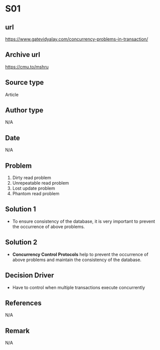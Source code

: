 # S01

## url
https://www.gatevidyalay.com/concurrency-problems-in-transaction/

## Archive url
https://cmu.to/mshru

## Source type
Article

## Author type
N/A

## Date
N/A

## Problem
1. Dirty read problem
2. Unrepeatable read problem
3. Lost update problem
4. Phantom read problem

## Solution 1
- To ensure consistency of the database, it is very important to prevent the occurrence of above problems.

## Solution 2
- **Concurrency Control Protocols** help to prevent the occurrence of above problems and maintain the consistency of the database.

## Decision Driver
- Have to control when multiple transactions execute concurrently 

## References 
N/A

## Remark
N/A

